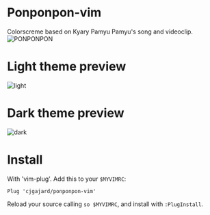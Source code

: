# Ponponpon-vim
Colorscreme based on Kyary Pamyu Pamyu's song and videoclip.
![PONPONPON](https://user-images.githubusercontent.com/12974475/79025837-eb196200-7b54-11ea-917e-cc3ced81f22a.jpg)

# Light theme preview
![light](https://user-images.githubusercontent.com/12974475/79025375-8c071d80-7b53-11ea-8b38-8da5fe710954.PNG)

# Dark theme preview
![dark](https://user-images.githubusercontent.com/12974475/79025373-8b6e8700-7b53-11ea-9af8-82791064df4f.PNG)

# Install

With 'vim-plug'. Add this to your `$MYVIMRC`:
```vim
Plug 'cjgajard/ponponpon-vim'
```
Reload your source calling `so $MYVIMRC`, and install with `:PlugInstall`.
